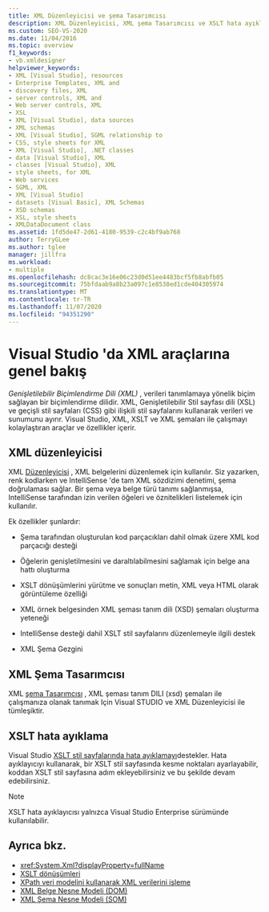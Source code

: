 ```yaml
---
title: XML Düzenleyicisi ve şema Tasarımcısı
description: XML Düzenleyicisi, XML şema Tasarımcısı ve XSLT hata ayıklayıcısı dahil XML, XSLT ve XML şemalarıyla çalışma için Visual Studio Araçları hakkında bilgi edinin.
ms.custom: SEO-VS-2020
ms.date: 11/04/2016
ms.topic: overview
f1_keywords:
- vb.xmldesigner
helpviewer_keywords:
- XML [Visual Studio], resources
- Enterprise Templates, XML and
- discovery files, XML
- server controls, XML and
- Web server controls, XML
- XSL
- XML [Visual Studio], data sources
- XML schemas
- XML [Visual Studio], SGML relationship to
- CSS, style sheets for XML
- XML [Visual Studio], .NET classes
- data [Visual Studio], XML
- classes [Visual Studio], XML
- style sheets, for XML
- Web services
- SGML, XML
- XML [Visual Studio]
- datasets [Visual Basic], XML Schemas
- XSD schemas
- XSL, style sheets
- XMLDataDocument class
ms.assetid: 1fd5de47-2d61-4180-9539-c2c4bf9ab768
author: TerryGLee
ms.author: tglee
manager: jillfra
ms.workload:
- multiple
ms.openlocfilehash: dc8cac3e16e06c23d0d51ee4483bcf5fb8abfb05
ms.sourcegitcommit: 75bfdaab9a8b23a097c1e8538ed1cde404305974
ms.translationtype: MT
ms.contentlocale: tr-TR
ms.lasthandoff: 11/07/2020
ms.locfileid: "94351290"
---
```

# <a name="overview-of-xml-tools-in-visual-studio"></a>Visual Studio 'da XML araçlarına genel bakış

*Genişletilebilir Biçimlendirme Dili (XML)* , verileri tanımlamaya yönelik biçim sağlayan bir biçimlendirme dilidir. XML, Genişletilebilir Stil sayfası dili (XSL) ve geçişli stil sayfaları (CSS) gibi ilişkili stil sayfalarını kullanarak verileri ve sunumunu ayırır. Visual Studio, XML, XSLT ve XML şemaları ile çalışmayı kolaylaştıran araçlar ve özellikler içerir.

## <a name="xml-editor"></a>XML düzenleyicisi

XML [Düzenleyicisi](xml-editor.md) , XML belgelerini düzenlemek için kullanılır. Siz yazarken, renk kodlarken ve IntelliSense 'de tam XML sözdizimi denetimi, şema doğrulaması sağlar. Bir şema veya belge türü tanımı sağlanmışsa, IntelliSense tarafından izin verilen öğeleri ve öznitelikleri listelemek için kullanılır.

Ek özellikler şunlardır:

- Şema tarafından oluşturulan kod parçacıkları dahil olmak üzere XML kod parçacığı desteği

- Öğelerin genişletilmesini ve daraltılabilmesini sağlamak için belge ana hattı oluşturma

- XSLT dönüşümlerini yürütme ve sonuçları metin, XML veya HTML olarak görüntüleme özelliği

- XML örnek belgesinden XML şeması tanım dili (XSD) şemaları oluşturma yeteneği

- IntelliSense desteği dahil XSLT stil sayfalarını düzenlemeyle ilgili destek

- XML Şema Gezgini

## <a name="xml-schema-designer"></a>XML Şema Tasarımcısı

XML [şema Tasarımcısı](xml-schema-designer.md) , XML şeması tanım DILI (xsd) şemaları ile çalışmanıza olanak tanımak Için Visual STUDIO ve XML Düzenleyicisi ile tümleşiktir.

## <a name="xslt-debugging"></a>XSLT hata ayıklama

Visual Studio [XSLT stil sayfalarında hata ayıklamayı](../xml-tools/debugging-xslt.md)destekler. Hata ayıklayıcıyı kullanarak, bir XSLT stil sayfasında kesme noktaları ayarlayabilir, koddan XSLT stil sayfasına adım ekleyebilirsiniz ve bu şekilde devam edebilirsiniz.

> [!NOTE]
> XSLT hata ayıklayıcısı yalnızca Visual Studio Enterprise sürümünde kullanılabilir.

## <a name="see-also"></a>Ayrıca bkz.

- <xref:System.Xml?displayProperty=fullName>
- [XSLT dönüşümleri](/dotnet/standard/data/xml/xslt-transformations)
- [XPath veri modelini kullanarak XML verilerini işleme](/dotnet/standard/data/xml/process-xml-data-using-the-xpath-data-model)
- [XML Belge Nesne Modeli (DOM)](/dotnet/standard/data/xml/xml-document-object-model-dom)
- [XML Şema Nesne Modeli (SOM)](/dotnet/standard/data/xml/xml-schema-object-model-som)
